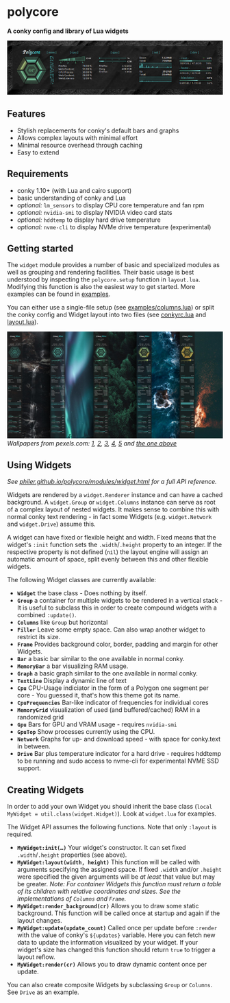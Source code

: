 # polycore

**A conky config and library of Lua widgets**

![columns layout](examples/columns.png)

## Features

* Stylish replacements for conky's default bars and graphs
* Allows complex layouts with minimal effort
* Minimal resource overhead through caching
* Easy to extend

## Requirements

* conky 1.10+ (with Lua and cairo support)
* basic understanding of conky and Lua
* *optional:* `lm_sensors` to display CPU core temperature and fan rpm
* *optional:* `nvidia-smi` to display NVIDIA video card stats
* *optional:* `hddtemp` to display hard drive temperature
* *optional:* `nvme-cli` to display NVMe drive temperature (experimental)

## Getting started

The `widget` module provides a number of basic and specialized modules
as well as grouping and rendering facilities. Their basic usage is best
understood by inspecting the `polycore.setup` function in `layout.lua`. Modifying this function is also the easiest way to get started. More examples can be found in [examples](examples).

You can either use a single-file setup (see [examples/columns.lua](examples/columns.lua)) or split the conky config and Widget layout into two files (see [conkyrc.lua](conkyrc.lua) and [layout.lua](layout.lua)).

![screenshot](screenshots.png)
*Wallpapers from pexels.com:
[1](https://www.pexels.com/photo/gray-mountain-2098403/),
[2](https://www.pexels.com/photo/photo-of-night-sky-1819650/),
[3](https://www.pexels.com/photo/green-leafed-trees-1144687/),
[4](https://www.pexels.com/photo/ocean-water-and-black-rock-formations-1590247/),
[5](https://www.pexels.com/photo/people-gathered-beside-bonfire-1368388/)
and [the one above](https://www.pexels.com/photo/black-and-white-photography-of-sand-2387819/)*

## Using Widgets

*See [philer.github.io/polycore/modules/widget.html](https://philer.github.io/polycore/modules/widget.html) for a full API reference.*

Widgets are rendered by a `widget.Renderer` instance and can have a cached background. A `widget.Group` or `widget.Columns` instance can serve as root of a complex layout of nested widgets. 
It makes sense to combine this with normal conky text rendering - in fact some Widgets (e.g. `widget.Network` and `widget.Drive`) assume this.

A widget can have fixed or flexible height and width. Fixed means that
the widget's `:init` function sets the `.width`/`.height` property to an integer.
If the respective property is not defined (`nil`) the layout engine
will assign an automatic amount of space, split evenly between this and other flexible widgets.

The following Widget classes are currently available:

* **`Widget`** the base class - Does nothing by itself.
* **`Group`** a container for multiple widgets to be rendered in a vertical stack - It is useful to subclass this in order to create compound widgets with a combined `:update()`.
* **`Columns`** like `Group` but horizontal
* **`Filler`** Leave some empty space. Can also wrap another widget to restrict its size.
* **`Frame`** Provides background color, border, padding and margin for other Widgets.
* **`Bar`** a basic bar similar to the one available in normal conky.
* **`MemoryBar`** a bar visualizing RAM usage.
* **`Graph`** a basic graph similar to the one available in normal conky.
* **`TextLine`** Display a dynamic line of text
* **`Cpu`** CPU-Usage indiciator in the form of a Polygon one segment per core - You guessed it, that's how this theme got its name.
* **`CpuFrequencies`** Bar-like indicator of frequencies for individual cores
* **`MemoryGrid`** visualization of used (and buffered/cached) RAM in a randomized grid
* **`Gpu`** Bars for GPU and VRAM usage - requires `nvidia-smi`
* **`GpuTop`** Show processes currently using the CPU.
* **`Network`** Graphs for up- and download speed - with space for conky.text in between.
* **`Drive`** Bar plus temperature indicator for a hard drive - requires hddtemp to be running and sudo access to nvme-cli for experimental NVME SSD support.

## Creating Widgets

In order to add your own Widget you should inherit the base class (`local MyWidget = util.class(widget.Widget)`). Look at `widget.lua` for examples.

The Widget API assumes the following functions. Note that only `:layout` is required.

* **`MyWidget:init(…)`** Your widget's constructor. It can set fixed `.width`/`.height` properties (see above).
* **`MyWidget:layout(width, height)`** This function will be called with arguments specifying the assigned space. If fixed `.width` and/or `.height` were specified the given arguments will be *at least* that value but may be greater.
*Note: For container Widgets this function must return a table of its children with relative coordinates and sizes. See the implementations of `Columns` and `Frame`.*
* **`MyWidget:render_background(cr)`** Allows you to draw some static background. This function will be called once at startup and again if the layout changes.
* **`MyWidget:update(update_count)`** Called once per update before `:render` with the value of conky's `${updates}` variable. Here you can fetch new data to update the information visualized by your widget.
If your widget's size has changed this function should return `true` to trigger a layout reflow.
* **`MyWidget:render(cr)`** Allows you to draw dynamic content once per update.

You can also create composite Widgets by subclassing `Group` or `Columns`. See `Drive` as an example.
